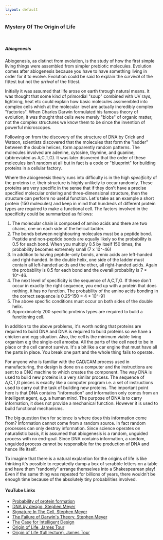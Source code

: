 ```yaml
---
layout: default
---
```


### Mystery Of The Origin of Life 
&nbsp;

##### Abiogenesis
Abiogenesis, as distinct from evolution, is the study of how the first simple living things were assembled from simpler prebiotic
molecules. Evolution comes after abiogenesis because you have to have something living in order for it
to evolve. Evolution could be said to explain the <i>survival</i> of the fittest but not the <i>arrival</i> of the fittest.

Initially it was assumed that life arose on earth through natural means. It was thought that some kind of primordial "soup"
combined with UV rays, lightning, heat etc could explain how basic molecules assmembled into complex cells which at the molecular
level are actually incredibly complex "factories". When Charles Darwin formulated his famous theory of evolution, it was thought that cells were 
merely "blobs" of organic matter, not the complex structures we know them to be since the invention of powerful microscopes. 

Following on from the discovery of the structure of DNA by Crick and Watson, scientists discovered that the molecules that form the "ladder" between the 
double helices, form apparently random patterns. The molecules involved are adenine, cytosine, thymine, and guanine, (abbreviated as A,C,T,G). It was 
later disovered that the order of these molecules isn't random at all but in fact is a code or "blueprint" for building proteins in a cellular factory.

Where the abiogenesis theory runs into difficulty is in the high <i>specificity</i> of the proteins i.e. their structure is highly unlikely to occur randomly.
These proteins are very specific in the sense that if they don't have a precise specified molecular ordering and three-dimensional structure, then the 
structure can perform no useful function. Let's take as an example a short protein (150 molecules) and keep in mind that hundreds of different protein 
types are required to make a functional cell. The factors involved in the specificity could be summarized as follows:

1. The molecular chain is composed of amino acids and there are two chains, one on each side of the helical ladder.
2. The bonds between neighbouring molecules must be a peptide bond. Peptide and non-peptide bonds are equally likely so the probability
is 0.5 for each bond. When you multiply 0.5 by itself 150 times, the probability becomes extremely small (7 x 10^-46)
3. In addition to having peptide-only bonds, amnio acids are left-handed and right-handed. In the double helix, one side of the ladder must contain all
left-handed acids and the other, all right-handed acids. Again the probability is 0.5 for each bond and the overall probablity is 7 * 10^-46.
4. The next level of specificity is the sequence of A,C,T,G. If these don't occur in exactly the right sequence, you end up with a protein that does nothing, 
it has no function. The probability of the amino acids bonding in the correct sequence is 0.25^150 = 4 * 10^-91
5. The above specific conditions must occur on both sides of the double helix.
6. Approximately 200 specific proteins types are required to build a functioning cell.


In addition to the above problems, it's worth noting that proteins are required to build DNA and DNA is required to build proteins so we have a chicken and 
egg situation. Also, the cell is the minimum viable living organism e.g the single-cell amoeba. All the parts of the cell need to be in place or the cell 
cannot survive. It's a bit like a car engine that must have all the parts in place. You break one part and the whole thing fails to operate.
 
For anyone who is familiar with the CAD/CAM process used in manufacturing, the design is done on a computer and the instructions are sent to a CNC 
machine to which creates the component. The way DNA is used to build new proteins is a very similar process. The sequence of A,C,T,G pieces is exactly 
like a computer program i.e. a set of instructions used to carry out the task of building new proteins. The important point here is that DNA contains "information"
and information only comes from an intelligent agent, e.g. a human mind. The purpose of DNA is to carry information, it does not provide a mechanical function.
However it is used to build functional mechanisms.

The big question then for science is where does this information come from? Information cannot come from a random source. In fact random processes can only 
destroy information. Since science operates on naturalistic basis, it is assumed that abiogenesis is a random, unguided process with no end-goal. Since DNA
contains information, a random, unguided process cannot be responsible for the production of DNA and hence life itself.

To imagine that there is a natural explantion for the origins of life is like thinking it's possible to repeatedly dump a box of scrabble letters on a table 
and have them "randomly" arrange themselves into a Shakespearean play! Even if the same thing was repeated for billions of years, there wouldn't be enough 
time because of the absolutely tiny probabilities involved.

#### YouTube Links
- [Probability of protein formation](https://www.youtube.com/watch?v=W1_KEVaCyaA)
- [DNA by design, Stephen Meyer](https://www.youtube.com/watch?v=16ZF-9ZjPAU)
- [Signature In The Cell, Stephen Meyer](https://www.youtube.com/watch?v=eW6egHV6jAw)
- [The Failure of Darwin's Theory, Stephen Meyer](https://www.youtube.com/watch?v=pZyRgYZe6tM)
- [The Case for Intelligent Design](https://www.youtube.com/watch?v=vl802lHAk5Y)
- [Origin of Life, James Tour](https://www.youtube.com/watch?v=r4sP1E1Jd_Y)
- [Origin of Life (full lecture), James Tour](https://www.youtube.com/watch?v=GxdISVWnWTY)

